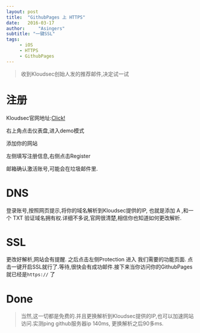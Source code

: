 ```yaml
---
layout: post
title:  "GithubPages 上 HTTPS"
date:   2016-03-17
author:     "Asingers"
subtitle: "一键SSL"
tags:
     - iOS
     - HTTPS
     - GithubPages
---
```



> 收到Kloudsec创始人发的推荐邮件,决定试一试 


# 注册
Kloudsec官网地址:[Click!](https://kloudsec.com)  

右上角点击仪表盘,进入demo模式
<img src="http://7xqmgj.com1.z0.glb.clouddn.com/post_imghttps1.png" alt="" class="shadow"/>

添加你的网站
<img src="http://7xqmgj.com1.z0.glb.clouddn.com/post_imghttps2.png" alt="" class="shadow"/>

左侧填写注册信息,右侧点击Register
<img src="http://7xqmgj.com1.z0.glb.clouddn.com/post_imghttps3.png" alt="" class="shadow"/>

邮箱确认激活账号,可能会在垃圾邮件里.

# DNS

登录账号,按照网页提示,将你的域名解析到Kloudsec提供的IP, 也就是添加 A ,和一个 TXT 验证域名拥有权.详细不多说,官网很清楚,相信你也知道如何更改解析.

# SSL
更改好解析,网站会有提醒. 之后点击左侧Protection 进入 我们需要的功能页面. 点击一键开启SSL就行了.等待,很快会有成功邮件.接下来当你访问你的GithubPages 就已经是```https://``` 了

# Done 

> 当然,这一切都是免费的.并且更换解析到Kloudsec提供的IP,也可以加速网站访问.实测ping github服务器ip 140ms, 更换解析之后90多ms.